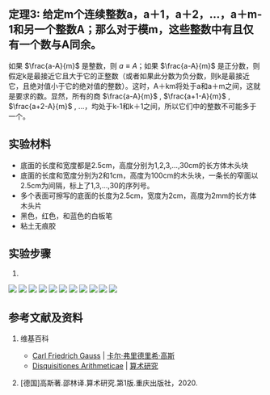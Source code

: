 ## 定理3: 给定m个连续整数a，a＋1，a＋2，…，a＋m-1和另一个整数A；那么对于模m，这些整数中有且仅有一个数与A同余。

如果 $\frac{a-A}{m}$ 是整数，则 $a≡A$；如果 $\frac{a-A}{m}$ 是正分数，则假定k是最接近它且大于它的正整数（或者如果此分数为负分数，则k是最接近它，且绝对值小于它的绝对值的整数）。这时，A＋km将处于a和a＋m之间，这就是要求的数。显然，所有的商 $\frac{a-A}{m}$ ,  $\frac{a+1-A}{m}$ ,  $\frac{a+2-A}{m}$ , …，均处于k-1和k＋1之间，所以它们中的整数不可能多于一个。

## 实验材料

- 底面的长度和宽度都是2.5cm，高度分别为1,2,3,...,30cm的长方体木头块
- 底面的长度和宽度分别为2和1cm，高度为100cm的木头块，一条长的窄面以2.5cm为间隔，标上了1,3,...,30的序列号。
- 多个表面可擦写的底面的长度为2.5cm，宽度为2cm，高度为2mm的长方体木头片
- 黑色，红色，和蓝色的白板笔
- 粘土无痕胶

## 实验步骤

1. 

![](/images/数论/高斯的算术研究中典型的推演实验/章1/定理3/3-1.jpg)
![](/images/数论/高斯的算术研究中典型的推演实验/章1/定理3/3-2.jpg)
![](/images/数论/高斯的算术研究中典型的推演实验/章1/定理3/3-3.jpg)
![](/images/数论/高斯的算术研究中典型的推演实验/章1/定理3/3-4.jpg)
![](/images/数论/高斯的算术研究中典型的推演实验/章1/定理3/3-5.jpg)
![](/images/数论/高斯的算术研究中典型的推演实验/章1/定理3/3-6.jpg)
![](/images/数论/高斯的算术研究中典型的推演实验/章1/定理3/3-7.jpg)
![](/images/数论/高斯的算术研究中典型的推演实验/章1/定理3/3-8.jpg)
![](/images/数论/高斯的算术研究中典型的推演实验/章1/定理3/3-9.jpg)
![](/images/数论/高斯的算术研究中典型的推演实验/章1/定理3/3-10.jpg)
![](/images/数论/高斯的算术研究中典型的推演实验/章1/定理3/3-11.jpg)

## 参考文献及资料

1. 维基百科
	- [Carl Friedrich Gauss](https://en.wikipedia.org/wiki/Carl_Friedrich_Gauss) | [卡尔·弗里德里希·高斯](https://zh.wikipedia.org/wiki/%E5%8D%A1%E7%88%BE%C2%B7%E5%BC%97%E9%87%8C%E5%BE%B7%E9%87%8C%E5%B8%8C%C2%B7%E9%AB%98%E6%96%AF) 
	- [Disquisitiones Arithmeticae](https://en.wikipedia.org/wiki/Disquisitiones_Arithmeticae) | [算术研究](https://zh.wikipedia.org/wiki/算术研究) 

2. [德国]高斯著.邵林译.算术研究.第1版.重庆出版社，2020.



